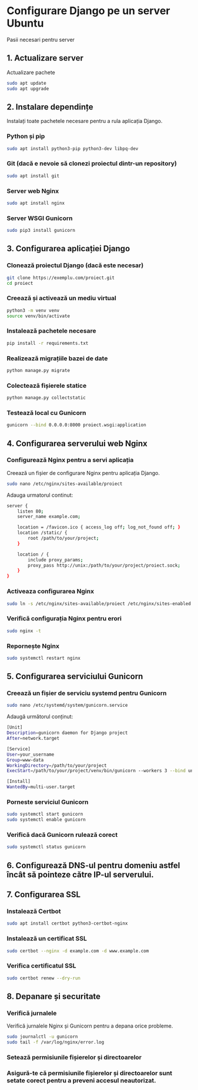 # Configurare Django pe un server Ubuntu

Pasii necesari pentru server

## 1. Actualizare server

Actualizare pachete

```bash
sudo apt update
sudo apt upgrade
```
## 2. Instalare dependințe

Instalați toate pachetele necesare pentru a rula aplicația Django.

### Python și pip
```bash
sudo apt install python3-pip python3-dev libpq-dev
```
### Git (dacă e nevoie să clonezi proiectul dintr-un repository)
```bash
sudo apt install git
```
### Server web Nginx
```bash
sudo apt install nginx
```
### Server WSGI Gunicorn
```bash
sudo pip3 install gunicorn
```
## 3. Configurarea aplicației Django

### Clonează proiectul Django (dacă este necesar)
```bash
git clone https://exemplu.com/proiect.git
cd proiect
```
### Creează și activează un mediu virtual
```bash
python3 -m venv venv
source venv/bin/activate
```
### Instalează pachetele necesare
```bash
pip install -r requirements.txt
```
### Realizează migrațiile bazei de date
```bash
python manage.py migrate
```
### Colectează fișierele statice
```bash
python manage.py collectstatic
```
### Testează local cu Gunicorn
```bash
gunicorn --bind 0.0.0.0:8000 proiect.wsgi:application
```
## 4. Configurarea serverului web Nginx

### Configurează Nginx pentru a servi aplicația
Creează un fișier de configurare Nginx pentru aplicația Django.
```bash
sudo nano /etc/nginx/sites-available/proiect
```
Adauga urmatorul continut:
```bash
server {
    listen 80;
    server_name example.com;

    location = /favicon.ico { access_log off; log_not_found off; }
    location /static/ {
        root /path/to/your/project;
    }

    location / {
        include proxy_params;
        proxy_pass http://unix:/path/to/your/project/proiect.sock;
    }
}
```
### Activeaza configurarea Nginx
```bash
sudo ln -s /etc/nginx/sites-available/proiect /etc/nginx/sites-enabled
```
### Verifică configurația Nginx pentru erori
```bash
sudo nginx -t
```
### Repornește Nginx
```bash
sudo systemctl restart nginx
```

## 5. Configurarea serviciului Gunicorn

### Creează un fișier de serviciu systemd pentru Gunicorn
```bash
sudo nano /etc/systemd/system/gunicorn.service
```
Adaugă următorul conținut:

```bash
[Unit]
Description=gunicorn daemon for Django project
After=network.target

[Service]
User=your_username
Group=www-data
WorkingDirectory=/path/to/your/project
ExecStart=/path/to/your/project/venv/bin/gunicorn --workers 3 --bind unix:/path/to/your/project/proiect.sock proiect.wsgi:application

[Install]
WantedBy=multi-user.target
```
### Porneste serviciul Gunicorn
```bash
sudo systemctl start gunicorn
sudo systemctl enable gunicorn
```

### Verifică dacă Gunicorn rulează corect
```bash
sudo systemctl status gunicorn
```

## 6. Configurează DNS-ul pentru domeniu astfel încât să pointeze către IP-ul serverului.

## 7. Configurarea SSL

### Instalează Certbot
```bash
sudo apt install certbot python3-certbot-nginx
```
### Instalează un certificat SSL
```bash
sudo certbot --nginx -d example.com -d www.example.com
```
### Verifica certificatul SSL
```bash
sudo certbot renew --dry-run
```
## 8. Depanare și securitate
### Verifică jurnalele
Verifică jurnalele Nginx și Gunicorn pentru a depana orice probleme.
```bash
sudo journalctl -u gunicorn
sudo tail -f /var/log/nginx/error.log
```

### Setează permisiunile fișierelor și directoarelor

### Asigură-te că permisiunile fișierelor și directoarelor sunt setate corect pentru a preveni accesul neautorizat.
